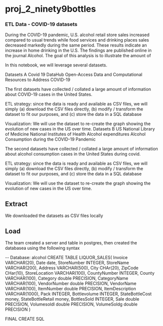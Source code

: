 # proj_2_ninety9bottles

### ETL Data - COVID-19 datasets

During the COVID-19 pandemic, U.S. alcohol retail store sales increased compared to usual trends while food services and drinking places sales decreased markedly during the same period. These results indicate an increase in home drinking in the U.S. The findings are published online in the journal Alcohol. The goal of this analysis is to illustrate the amount of

In this notebook, we will leverage several datasets.

Datasets A
Covid 19 DataHub
Open-Access Data and Computational Resources to Address COVID-19

The first datasets have collected / collated a large amount of information about COVID-19 cases in the United States.

ETL strategy: since the data is ready and available as CSV files, we will simply (a) download the CSV files directly, (b) modify / transform the dataset to fit our purposes, and (c) store the data in a SQL database

Visualization: We will use the dataset to re-create the graph showing the evolution of new cases in the US over time.
Datasets B
US National Library of Medicine National Institutes of Health Alcohol expenditures
Alcohol Consumption during the COVID-19 Pandemic

The second datasets have collected / collated a large amount of information about alcohol consumption cases in the United States during covid.

ETL strategy: since the data is ready and available as CSV files, we will simply (a) download the CSV files directly, (b) modify / transform the dataset to fit our purposes, and (c) store the data in a SQL database

Visualization: We will use the dataset to re-create the graph showing the evolution of new cases in the US over time.

## Extract

We downloaded the datasets as CSV files locally

## Load

The team created a server and table in postgres, then created the databasea using the following syntax

-- Database: alcohol
CREATE TABLE LIQUOR_SALES(
Invoice VARCHAR(20),
Date date,
StoreNumber INTEGER,
StoreName VARCHAR(200),
Address VARCHAR(500),
City CHAr(20),
ZipCode CHar(10),
StoreLocation VARCHAR(100),
CountyNumber INTEGER,
County VARCHAR(100),
Category double PRECISION,
CategoryName VARCHAR(100),
VendorNumber double PRECISION,
VendorName VARCHAR(100),
ItemNumber double PRECISION,
ItemDescription VARCHAR(1000),
Pack INTEGER,
Bottlevolume INTEGER,
StateBottleCost money,
StateBottleRetail money,
BottlesSold INTEGER,
Sale double PRECISION,
Volumesoldl double PRECISION,
VolumeSoldg double PRECISION
)

FINAL CREATE SQL
